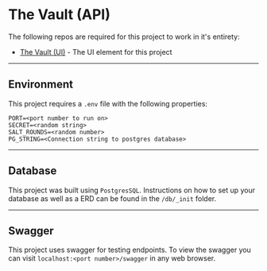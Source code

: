 # The Vault (API)

The following repos are required for this project to work in it's entirety:

-   [The Vault (UI)](https://github.com/Xmerr/vault-ui) - The UI element for this project

---

## Environment

This project requires a `.env` file with the following properties:

```
PORT=<port number to run on>
SECRET=<random string>
SALT_ROUNDS=<random number>
PG_STRING=<Connection string to postgres database>
```

---

## Database

This project was built using `PostgresSQL`. Instructions on how to set up your database as well as a ERD can be found in the `/db/_init` folder.

---

## Swagger

This project uses swagger for testing endpoints. To view the swagger you can visit `localhost:<port number>/swagger` in any web browser.
